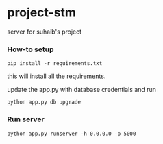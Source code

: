 # project-stm
server for suhaib's project

### How-to setup

```
pip install -r requirements.txt
```

this  will install all the requirements.

update the app.py with database credentials and run

```
python app.py db upgrade
```


### Run server

```
python app.py runserver -h 0.0.0.0 -p 5000
```
